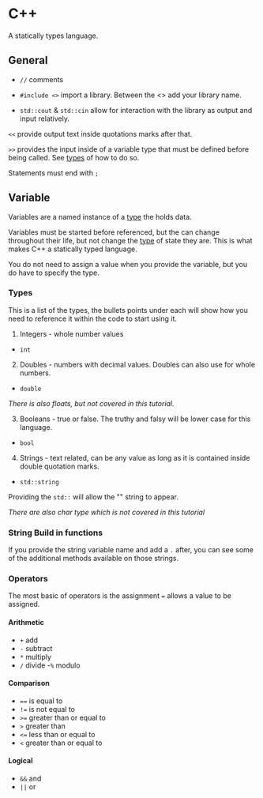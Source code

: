 # C++

A statically types language.

## General

- `//` comments

- `#include <>` import a library. Between the <> add your library name.

- `std::cout` & `std::cin` allow for interaction with the library as  output and input relatively.

`<<` provide output text inside quotations marks after that.

`>>` provides the input inside of a variable type that must be defined before being called. See [types](./Notes.md/#types) of how to do so.

Statements must end with `;`

## Variable

Variables are a named instance of a [type](./Notes.md/#types) the holds data.

Variables must be started before referenced, but the can change throughout their life, but not change the [type](./Notes.md/#types) of state they are. This is what makes C++ a statically typed language.

You do not need to assign a value when you provide the variable, but you do have to specify the type.

### Types

This is a list of the types, the bullets points under each will show how you need to reference it within the code to start using it.

1. Integers - whole number values

- `int`

2. Doubles - numbers with decimal values. Doubles can also use for whole numbers.

- `double`

*There is also floats, but not covered in this tutorial.*

3. Booleans - true or false. The truthy and falsy will be lower case for this language.

- `bool`

4. Strings - text related, can be any value as long as it is contained inside double quotation marks.

- `std::string`

Providing the `std::` will allow the "" string to appear.

*There are also char type which is not covered in this tutorial*

### String Build in functions

If you provide the string variable name and add a `.` after, you can see some of the additional methods available on those strings.

### Operators

The most basic of operators is the assignment `=` allows a value to be assigned.

#### Arithmetic

- `+`  add
- `-`  subtract
- `*`  multiply
- `/`  divide
-`%`   modulo

#### Comparison

- `==` is equal to
- `!=` is not equal to
- `>=` greater than or equal to
- `>`  greater than
- `<=` less than or equal to 
- `<`  greater than or equal to

#### Logical

- `&&` and
- `||` or
